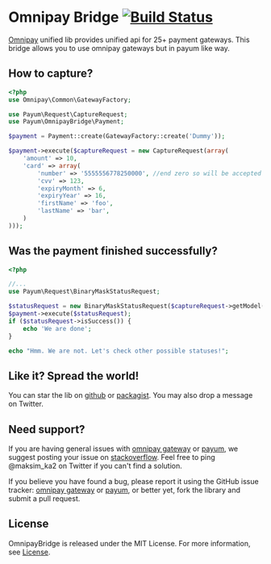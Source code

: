 Omnipay Bridge [![Build Status](https://travis-ci.org/Payum/Payum.png?branch=master)](https://travis-ci.org/Payum/OmnipayBridge)
==============

[Omnipay](https://github.com/adrianmacneil/omnipay) unified lib provides unified api for 25+ payment gateways.
This bridge allows you to use omnipay gateways but in payum like way.

## How to capture?

```php
<?php
use Omnipay\Common\GatewayFactory;

use Payum\Request\CaptureRequest;
use Payum\OmnipayBridge\Payment;

$payment = Payment::create(GatewayFactory::create('Dummy'));

$payment->execute($captureRequest = new CaptureRequest(array(
    'amount' => 10,
    'card' => array(
        'number' => '5555556778250000', //end zero so will be accepted
        'cvv' => 123,
        'expiryMonth' => 6,
        'expiryYear' => 16,
        'firstName' => 'foo',
        'lastName' => 'bar',
    )
)));
```

## Was the payment finished successfully?

```php
<?php

//...
use Payum\Request\BinaryMaskStatusRequest;

$statusRequest = new BinaryMaskStatusRequest($captureRequest->getModel());
$payment->execute($statusRequest);
if ($statusRequest->isSuccess()) {
    echo 'We are done';
}

echo "Hmm. We are not. Let's check other possible statuses!";
```

## Like it? Spread the world!

You can star the lib on [github](https://github.com/Payum/OmnipayBridge) or [packagist](https://packagist.org/packages/Payum/OmnipayBridge). You may also drop a message on Twitter.  

## Need support?

If you are having general issues with [omnipay gateway](https://github.com/Payum/OmnipayBridge) or [payum](https://github.com/Payum/Payum), we suggest posting your issue on [stackoverflow](http://stackoverflow.com/). Feel free to ping @maksim_ka2 on Twitter if you can't find a solution.

If you believe you have found a bug, please report it using the GitHub issue tracker: [omnipay gateway](https://github.com/Payum/OmnipayBridge/issues) or [payum](https://github.com/Payum/Payum/issues), or better yet, fork the library and submit a pull request.

## License

OmnipayBridge is released under the MIT License. For more information, see [License](LICENSE).